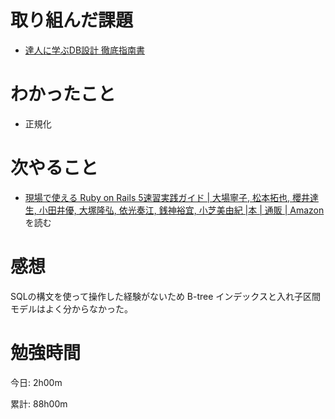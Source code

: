 # 取り組んだ課題
- [達人に学ぶDB設計 徹底指南書](https://www.amazon.co.jp/dp/B00EE1XPAI)

# わかったこと
- 正規化

# 次やること
- [現場で使える Ruby on Rails 5速習実践ガイド \| 大場寧子, 松本拓也, 櫻井達生, 小田井優, 大塚隆弘, 依光奏江, 銭神裕宜, 小芝美由紀 \|本 \| 通販 \| Amazon](https://www.amazon.co.jp/%E7%8F%BE%E5%A0%B4%E3%81%A7%E4%BD%BF%E3%81%88%E3%82%8B-Ruby-Rails-5%E9%80%9F%E7%BF%92%E5%AE%9F%E8%B7%B5%E3%82%AC%E3%82%A4%E3%83%89-%E5%A4%A7%E5%A0%B4%E5%AF%A7%E5%AD%90/dp/4839962227/ref=sr_1_6?__mk_ja_JP=%E3%82%AB%E3%82%BF%E3%82%AB%E3%83%8A&crid=7NL117JN69F3&keywords=Rails&qid=1642106965&sprefix=rails%2Caps%2C252&sr=8-6)を読む

# 感想

SQLの構文を使って操作した経験がないため B-tree インデックスと入れ子区間モデルはよく分からなかった。　

# 勉強時間
今日: 2h00m

累計: 88h00m
